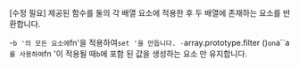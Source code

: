 [수정 필요]
제공된 함수를 둘의 각 배열 요소에 적용한 후 두 배열에 존재하는 요소를 반환합니다.

-`b '의 모든 요소에`fn'을 적용하여`set '을 만듭니다.
-`array.prototype.filter ()`on`a``a`를 사용하여`fn '이 적용될 때`b`에 포함 된 값을 생성하는 요소 만 유지합니다.